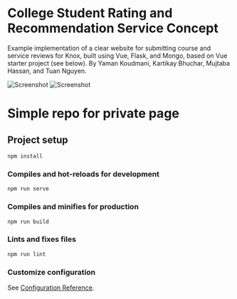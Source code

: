 # College Student Rating and Recommendation Service Concept

Example implementation of a clear website for submitting course and service reviews for Knox, built using Vue, Flask, and Mongo, based on Vue starter project (see below).
By Yaman Koudmani, Kartikay Bhuchar, Mujtaba Hassan, and Tuan Nguyen.


![Screenshot](https://i.ibb.co/8M11H3p/Search-Page.png)
![Screenshot](https://i.ibb.co/wwqpwNJ/Reviews-Example.png)

# Simple repo for private page

## Project setup
```
npm install
```

### Compiles and hot-reloads for development
```
npm run serve
```

### Compiles and minifies for production
```
npm run build
```

### Lints and fixes files
```
npm run lint
```

### Customize configuration
See [Configuration Reference](https://cli.vuejs.org/config/).
